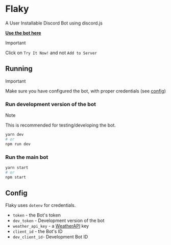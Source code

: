 # Flaky

A User Installable Discord Bot using discord.js

[**Use the bot here**](https://discord.com/oauth2/authorize?client_id=1227563202083160148)

> [!IMPORTANT]
> Click on `Try It Now!` and not `Add to Server`

## Running

> [!IMPORTANT]
> Make sure you have configured the bot, with proper credentials (see [config](#config))

### Run development version of the bot

> [!NOTE]
> This is recommended for testing/developing the bot.

```sh
yarn dev
# or
npm run dev
```

### Run the main bot

```sh
yarn start
# or
npm start
```

## Config

Flaky uses `dotenv` for credentials.

-   `token` - the Bot's token
-   `dev_token` - Development version of the bot
-   `weather_api_key` - a [WeatherAPI](https://weatherapi.com) key
-   `client_id` - the Bot's ID
-   `dev_client_id`- Development Bot ID
